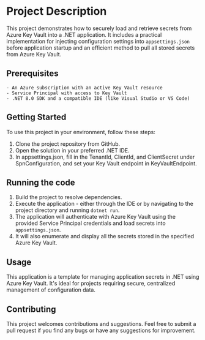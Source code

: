﻿# Project Description

This project demonstrates how to securely load and retrieve secrets from Azure Key Vault into a .NET application. It includes a practical implementation for injecting configuration settings into `appsettings.json` before application startup and an efficient method to pull all stored secrets from Azure Key Vault.

## Prerequisites

	- An Azure subscription with an active Key Vault resource
	- Service Principal with access to Key Vault
	- .NET 8.0 SDK and a compatible IDE (like Visual Studio or VS Code)

## Getting Started

To use this project in your environment, follow these steps:

1. Clone the project repository from GitHub.
2. Open the solution in your preferred .NET IDE.
3. In appsettings.json, fill in the TenantId, ClientId, and ClientSecret under SpnConfiguration, and set your Key Vault endpoint in KeyVaultEndpoint.

## Running the code

1. Build the project to resolve dependencies.
2. Execute the application - either through the IDE or by navigating to the project directory and running `dotnet run`.
3. The application will authenticate with Azure Key Vault using the provided Service Principal credentials and load secrets into `appsettings.json`.
4. It will also enumerate and display all the secrets stored in the specified Azure Key Vault.

## Usage

This application is a template for managing application secrets in .NET using Azure Key Vault. It's ideal for projects requiring secure, centralized management of configuration data.

## Contributing

This project welcomes contributions and suggestions.
Feel free to submit a pull request if you find any bugs or have any suggestions for improvement.